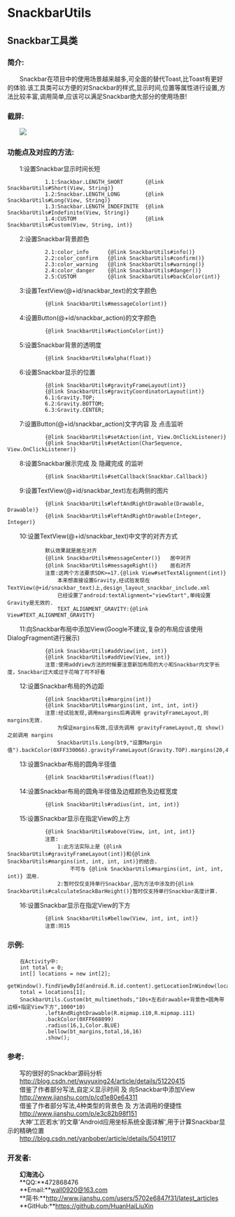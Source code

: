 # SnackbarUtils
## Snackbar工具类
### 简介:
&emsp;&emsp;Snackbar在项目中的使用场景越来越多,可全面的替代Toast,比Toast有更好的体验.该工具类可以方便的对Snackbar的样式,显示时间,位置等属性进行设置,方法比较丰富,调用简单,应该可以满足Snackbar绝大部分的使用场景!
### 截屏:
&emsp;&emsp;![](https://github.com/HuanHaiLiuXin/SnackbarUtils/blob/master/%E5%BD%95%E5%B1%8F/%E6%89%80%E6%9C%89%E6%95%88%E6%9E%9C.gif)
### 功能点及对应的方法: 
&emsp;&emsp;1:设置Snackbar显示时间长短  

                1.1:Snackbar.LENGTH_SHORT       {@link SnackbarUtils#Short(View, String)}
                1.2:Snackbar.LENGTH_LONG        {@link SnackbarUtils#Long(View, String)}
                1.3:Snackbar.LENGTH_INDEFINITE  {@link SnackbarUtils#Indefinite(View, String)}
                1.4:CUSTOM                      {@link SnackbarUtils#Custom(View, String, int)}
&emsp;&emsp;2:设置Snackbar背景颜色

                2.1:color_info      {@link SnackbarUtils#info()}
                2.2:color_confirm   {@link SnackbarUtils#confirm()}
                2.3:color_warning   {@link SnackbarUtils#warning()}
                2.4:color_danger    {@link SnackbarUtils#danger()}
                2.5:CUSTOM          {@link SnackbarUtils#backColor(int)}
&emsp;&emsp;3:设置TextView(@+id/snackbar_text)的文字颜色

                {@link SnackbarUtils#messageColor(int)}
&emsp;&emsp;4:设置Button(@+id/snackbar_action)的文字颜色

                {@link SnackbarUtils#actionColor(int)}
&emsp;&emsp;5:设置Snackbar背景的透明度

                {@link SnackbarUtils#alpha(float)}
&emsp;&emsp;6:设置Snackbar显示的位置

                {@link SnackbarUtils#gravityFrameLayout(int)}
                {@link SnackbarUtils#gravityCoordinatorLayout(int)}
                6.1:Gravity.TOP;
                6.2:Gravity.BOTTOM;
                6.3:Gravity.CENTER;
&emsp;&emsp;7:设置Button(@+id/snackbar_action)文字内容 及 点击监听

                {@link SnackbarUtils#setAction(int, View.OnClickListener)}
                {@link SnackbarUtils#setAction(CharSequence, View.OnClickListener)}
&emsp;&emsp;8:设置Snackbar展示完成 及 隐藏完成 的监听

                {@link SnackbarUtils#setCallback(Snackbar.Callback)}
&emsp;&emsp;9:设置TextView(@+id/snackbar_text)左右两侧的图片

                {@link SnackbarUtils#leftAndRightDrawable(Drawable, Drawable)}
                {@link SnackbarUtils#leftAndRightDrawable(Integer, Integer)}
&emsp;&emsp;10:设置TextView(@+id/snackbar_text)中文字的对齐方式

                默认效果就是居左对齐
                {@link SnackbarUtils#messageCenter()}   居中对齐
                {@link SnackbarUtils#messageRight()}    居右对齐
                注意:这两个方法要求SDK>=17.{@link View#setTextAlignment(int)}
                    本来想直接设置Gravity,经试验发现在 TextView(@+id/snackbar_text)上,design_layout_snackbar_include.xml
                    已经设置了android:textAlignment="viewStart",单纯设置Gravity是无效的.
                    TEXT_ALIGNMENT_GRAVITY:{@link View#TEXT_ALIGNMENT_GRAVITY}
&emsp;&emsp;11:向Snackbar布局中添加View(Google不建议,复杂的布局应该使用DialogFragment进行展示)

                {@link SnackbarUtils#addView(int, int)}
                {@link SnackbarUtils#addView(View, int)}
                注意:使用addView方法的时候要注意新加布局的大小和Snackbar内文字长度，Snackbar过大或过于花哨了可不好看
&emsp;&emsp;12:设置Snackbar布局的外边距

                {@link SnackbarUtils#margins(int)}
                {@link SnackbarUtils#margins(int, int, int, int)}
                注意:经试验发现,调用margins后再调用 gravityFrameLayout,则margins无效.
                    为保证margins有效,应该先调用 gravityFrameLayout,在 show() 之前调用 margins
                    SnackbarUtils.Long(bt9,"设置Margin值").backColor(0XFF330066).gravityFrameLayout(Gravity.TOP).margins(20,40,60,80).show();
&emsp;&emsp;13:设置Snackbar布局的圆角半径值

                {@link SnackbarUtils#radius(float)}
&emsp;&emsp;14:设置Snackbar布局的圆角半径值及边框颜色及边框宽度

                {@link SnackbarUtils#radius(int, int, int)}
&emsp;&emsp;15:设置Snackbar显示在指定View的上方

                {@link SnackbarUtils#above(View, int, int, int)}
                注意:
                    1:此方法实际上是 {@link SnackbarUtils#gravityFrameLayout(int)}和{@link SnackbarUtils#margins(int, int, int, int)}的结合.
                        不可与 {@link SnackbarUtils#margins(int, int, int, int)} 混用.
                    2:暂时仅仅支持单行Snackbar,因为方法中涉及的{@link SnackbarUtils#calculateSnackBarHeight()}暂时仅支持单行Snackbar高度计算.
&emsp;&emsp;16:设置Snackbar显示在指定View的下方

                {@link SnackbarUtils#bellow(View, int, int, int)}
                注意:同15
### 示例:
        在Activity中:
        int total = 0;
        int[] locations = new int[2];
        getWindow().findViewById(android.R.id.content).getLocationInWindow(locations);
        total = locations[1];
        SnackbarUtils.Custom(bt_multimethods,"10s+左右drawable+背景色+圆角带边框+指定View下方",1000*10)
                .leftAndRightDrawable(R.mipmap.i10,R.mipmap.i11)
                .backColor(0XFF668899)
                .radius(16,1,Color.BLUE)
                .bellow(bt_margins,total,16,16)
                .show();
### 参考:
&emsp;&emsp;写的很好的Snackbar源码分析  
&emsp;&emsp;http://blog.csdn.net/wuyuxing24/article/details/51220415  
&emsp;&emsp;借鉴了作者部分写法,自定义显示时间 及 向Snackbar中添加View  
&emsp;&emsp;http://www.jianshu.com/p/cd1e80e64311  
&emsp;&emsp;借鉴了作者部分写法,4种类型的背景色 及 方法调用的便捷性  
&emsp;&emsp;http://www.jianshu.com/p/e3c82b98f151  
&emsp;&emsp;大神'工匠若水'的文章'Android应用坐标系统全面详解',用于计算Snackbar显示的精确位置  
&emsp;&emsp;http://blog.csdn.net/yanbober/article/details/50419117
### 开发者:
&emsp;&emsp;**幻海流心**  
&emsp;&emsp;**QQ:**472868476  
&emsp;&emsp;**Email:**wall0920@163.com  
&emsp;&emsp;**简书:**http://www.jianshu.com/users/5702e6847f31/latest_articles  
&emsp;&emsp;**GitHub:**https://github.com/HuanHaiLiuXin  
